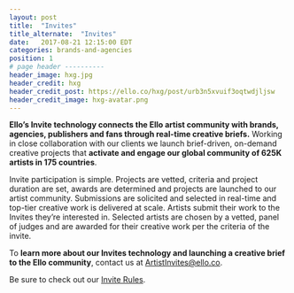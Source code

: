 ```yaml
---
layout: post
title:  "Invites"
title_alternate:  "Invites"
date:   2017-08-21 12:15:00 EDT
categories: brands-and-agencies
position: 1
# page header ----------
header_image: hxg.jpg
header_credit: hxg
header_credit_post: https://ello.co/hxg/post/urb3n5xvuif3oqtwdjljsw
header_credit_image: hxg-avatar.png
---
```


**Ello’s Invite technology connects the Ello artist community with brands, agencies, publishers and fans through real-time creative briefs.** Working in close collaboration with our clients we launch brief-driven, on-demand creative projects that **activate and engage our global community of 625K artists in 175 countries**.

Invite participation is simple. Projects are vetted, criteria and project duration are set, awards are determined and projects are launched to our artist community. Submissions are solicited and selected in real-time and top-tier creative work is delivered at scale. Artists submit their work to the Invites they’re interested in. Selected artists are chosen by a vetted, panel of judges and are awarded for their creative work per the criteria of the invite.

To **learn more about our Invites technology and launching a creative brief to the Ello community**, contact us at ArtistInvites@ello.co.

Be sure to check out our [Invite Rules](/wtf/policies/invite-rules).
